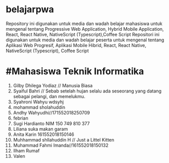 # belajarpwa

Repository ini digunakan untuk media dan wadah belajar mahasiswa untuk mengenal tentang Progressive Web Application, Hybrid Mobile Application, React, React Native, NativeScript (Typescript),Coffee Script
Repositori ini digunakan untuk media dan wadah belajar peserta untuk mengenal tentang Aplikasi Web Progresif, Aplikasi Mobile Hibrid, React, React Native, NativeScript (Typescript), Coffee Script

#Mahasiswa Teknik Informatika
=======
1. Gilby Dhilega Yodiaz // Manusia Biasa
2. Syaiful Bahri // Sebab setelah hujan selalu ada seseorang yang datang sebagai pelangi, dan memelukmu.
3. Syahroni Wahyu wdsyhj
4. mohammad sholahuddin
5. Andhy Wahyudhi//171552018250709
6. febrian
7. Sugi Hardianto NIM 150 749 810 377
8. Liliana suka makan garam
9. Anita Karin 161552018150146
10. Muhhammad shllahuddin H // Just a Littel Kitten
11. Muhammad Fahmi Imanda//161552018150132
12. Ilham Rumaf
13. Valen



